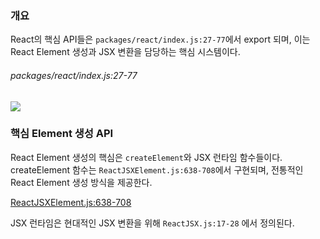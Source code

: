 
### 개요

React의 핵심 API들은 `packages/react/index.js:27-77`에서 export 되며, 이는 React Element 생성과 JSX 변환을 담당하는 핵심 시스템이다.

###### packages/react/index.js:27-77
![](https://i.imgur.com/pVardIN.png)

### 핵심 Element 생성 API

React Element 생성의 핵심은 `createElement`와 JSX 런타임 함수들이다.
createElement 함수는 `ReactJSXElement.js:638-708`에서 구현되며, 전통적인 React Element 생성 방식을 제공한다.


[ReactJSXElement.js:638-708](https://vscode.dev/github/facebook/react/blob/v19.1.0/packages/react/src/jsx/ReactJSXElement.js#L638-L764)

JSX 런타임은 현대적인 JSX 변환을 위해 `ReactJSX.js:17-28` 에서 정의된다.

